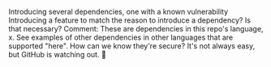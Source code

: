 Introducing several dependencies, one with a known vulnerability
Introducing a feature to match the reason to introduce a dependency? Is that necessary?
Comment: These are dependencies in this repo's language, x. See examples of other dependencies in other languages that are supported "here".
How can we know they're secure? It's not always easy, but GitHub is watching out. 👀
